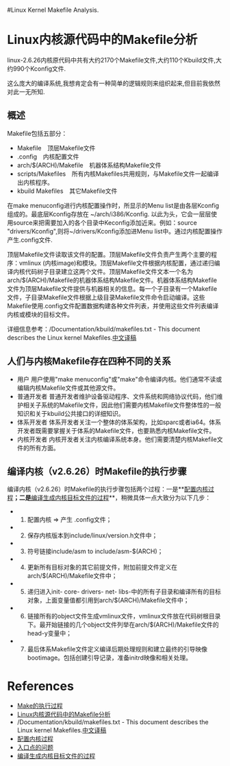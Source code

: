 #Linux Kernel Makefile Analysis.

# Linux内核源代码中的Makefile分析 #


linux-2.6.26内核原代码中共有大约2170个Makefile文件,大约110个Kbuild文件,大约990个Kconfig文件.

这么庞大的编译系统,我想肯定会有一种简单的逻辑规则来组织起来,但目前我依然对此一无所知.


## 概述 ##
Makefile包括五部分：

  * Makefile　顶层Makefile文件
  * .config　内核配置文件
  * arch/$(ARCH)/Makefile　机器体系结构Makefile文件
  * scripts/Makefiles　所有内核Makefiles共用规则，与Makefile文件一起编译出内核程序。
  * kbuild Makefiles　其它Makefile文件

在make menuconfig进行内核配置操作时，所显示的Menu list是由各层Kconfig组成的。最底层Kconfig存放在 ~/arch/i386/Kconfig. 以此为头，它会一层层使用source来把需要加入的各个目录中Keconfig添加近来。例如：source "drivers/Kconfig",则将~/drivers/Kconfig添加进Menu list中。通过内核配置操作产生.config文件.

顶层Makefile文件读取该文件的配置。顶层Makefile文件负责产生两个主要的程序：vmlinux (内核image)和模块。顶层Makefile文件根据内核配置，通过递归编译内核代码树子目录建立这两个文件。顶层Makefile文件文本一个名为 arch/$(ARCH)/Makefile的机器体系结构Makefile文件。机器体系结构Makefile文件为顶层Makefile文件提供与机器相关的信息。每一个子目录有一个Makefile文件，子目录Makefile文件根据上级目录Makefile文件命令启动编译。这些Makefile使用.config文件配置数据构建各种文件列表，并使用这些文件列表编译内核或模块的目标文件。

详细信息参考：/Documentation/kbuild/makefiles.txt - This document describes the Linux kernel Makefiles.[中文译稿](http://hi.baidu.com/wjq_qust/blog/item/97ddbdfdfb2e541309244d30.html)
## 人们与内核Makefile存在四种不同的关系 ##
  * 用户 用户使用"make menuconfig"或"make"命令编译内核。他们通常不读或编辑内核Makefile文件或其他源文件。
  * 普通开发者 普通开发者维护设备驱动程序、文件系统和网络协议代码，他们维护相关子系统的Makefile文件，因此他们需要内核Makefile文件整体性的一般知识和关于kbuild公共接口的详细知识。
  * 体系开发者 体系开发者关注一个整体的体系架构，比如sparc或者ia64。体系开发者既需要掌握关于体系的Makefile文件，也要熟悉内核Makefile文件。
  * 内核开发者 内核开发者关注内核编译系统本身。他们需要清楚内核Makefile文件的所有方面。

## 编译内核（v2.6.26）时Makefile的执行步骤 ##
编译内核（v2.6.26）时Makefile的执行步骤包括两个过程：一是**[配置内核过程](LinuxKernelConfig.md)**；二是**[编译生成内核目标文件的过程](LinuxKernelCompiling.md)**，稍微具体一点大致分为以下几步：
  * 1) 配置内核 => 产生 .config文件；
  * 2) 保存内核版本到include/linux/version.h文件中；
  * 3) 符号链接include/asm to include/asm-$(ARCH)；
  * 4) 更新所有目标对象的其它前提文件，附加前提文件定义在arch/$(ARCH)/Makefile文件中；
  * 5) 递归进入init- core- drivers- net- libs-中的所有子目录和编译所有的目标对象，上面变量值都引用到arch/$(ARCH)/Makefile文件中；
  * 6) 链接所有的object文件生成vmlinux文件，vmlinux文件放在代码树根目录下。最开始链接的几个object文件列举在arch/$(ARCH)/Makefile文件的head-y变量中；
  * 7) 最后体系Makefile文件定义编译后期处理规则和建立最终的引导映像bootimage。包括创建引导记录，准备initrd映像和相关处理。

# References #
  * [Make的执行过程](MakeExecuteProcess.md)
  * [Linux内核源代码中的Makefile分析](LinuxMakefileAnalysis.md)
  * /Documentation/kbuild/makefiles.txt - This document describes the Linux kernel Makefiles.[中文译稿](http://hi.baidu.com/wjq_qust/blog/item/97ddbdfdfb2e541309244d30.html)
  * [配置内核过程](LinuxKernelConfig.md)
  * [入口点的问题](LinuxKernelMakefileStartPoint.md)
  * [编译生成内核目标文件的过程](LinuxKernelCompiling.md)